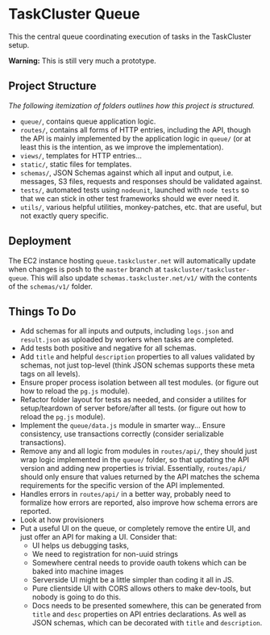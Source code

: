 TaskCluster Queue
=================

This the central queue coordinating execution of tasks in the TaskCluster setup.

**Warning:** This is still very much a prototype.

Project Structure
-----------------
_The following itemization of folders outlines how this project is structured._

 * `queue/`, contains queue application logic.
 * `routes/`, contains all forms of HTTP entries, including the API, though the
   API is mainly implemented by the application logic in `queue/`
   (or at least this is the intention, as we improve the implementation).
 * `views/`, templates for HTTP entries...
 * `static/`, static files for templates.
 * `schemas/`, JSON Schemas against which all input and output, i.e. messages,
    S3 files, requests and responses should be validated against.
 * `tests/`, automated tests using `nodeunit`, launched with `node tests` so
   that we can stick in other test frameworks should we ever need it.
 * `utils/`, various helpful utilities, monkey-patches, etc. that are useful,
   but not exactly query specific.


Deployment
----------
The EC2 instance hosting `queue.taskcluster.net` will automatically update
when changes is posh to the `master` branch at `taskcluster/taskcluster-queue`.
This will also update `schemas.taskcluster.net/v1/` with the contents of
the `schemas/v1/` folder.


Things To Do
------------

 * Add schemas for all inputs and outputs, including `logs.json` and
   `result.json` as uploaded by workers when tasks are completed.
 * Add tests both positive and negative for all schemas.
 * Add `title` and helpful `description` properties to all values validated by
   schemas, not just top-level (think JSON schemas supports these meta tags
   on all levels).
 * Ensure proper process isolation between all test modules.
   (or figure out how to reload the `pg.js` module).
 * Refactor folder layout for tests as needed, and consider a utilites for
   setup/teardown of server before/after all tests.
   (or figure out how to reload the `pg.js` module).
 * Implement the `queue/data.js` module in smarter way... Ensure consistency,
   use transactions correctly (consider serializable transactions).
 * Remove any and all logic from modules in `routes/api/`, they should just wrap
   logic implemented in the `queue/` folder, so that updating the API version
   and adding new properties is trivial. Essentially, `routes/api/` should only
   ensure that values returned by the API matches the schema requirements for
   the specific version of the API implemented.
 * Handles errors in `routes/api/` in a better way, probably need to formalize
   how errors are reported, also improve how schema errors are reported.
 * Look at how provisioners
 * Put a useful UI on the queue, or completely remove the entire UI, and just
   offer an API for making a UI. Consider that:
    * UI helps us debugging tasks,
    * We need to registration for non-uuid strings
    * Somewhere central needs to provide oauth tokens which can be baked into
      machine images
    * Serverside UI might be a little simpler than coding it all in JS.
    * Pure clientside UI with CORS allows others to make dev-tools, but nobody
      is going to do this.
    * Docs needs to be presented somewhere, this can be generated from
      `title` and `desc` properties on API entries declarations. As well as
      JSON schemas, which can be decorated with `title` and `description`.